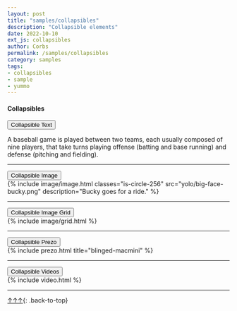 ```yaml
---
layout: post
title: "samples/collapsibles"
description: "Collapsible elements"
date: 2022-10-10
ext_js: collapsibles
author: Corbs
permalink: /samples/collapsibles
category: samples
tags:
- collapsibles
- sample
- yummo
---
```


#### Collapsibles

<div>
    <button type="button" class="collapsible">
        Collapsible Text
    </button>
    <div class="content">
        <p>
            A baseball game is played between two teams, each usually composed of nine players, that take turns playing offense (batting and base running) and defense (pitching and fielding).
        </p>
    </div>
</div>

---

<div>
    <button type="button" class="collapsible">
        Collapsible Image
    </button>
    <div class="content">
        {%
            include image/image.html
            classes="is-circle-256"
            src="yolo/big-face-bucky.png"
            description="Bucky goes for a ride."
        %}
    </div>
</div>

---

<div>
    <button type="button" class="collapsible">
        Collapsible Image Grid
    </button>
    <div class="content">
        {% include image/grid.html %}
    </div>
</div>

---

<div>
    <button type="button" class="collapsible">
        Collapsible Prezo
    </button>
    <div class="content">
        {% include prezo.html title="blinged-macmini" %}
    </div>
</div>

---

<div>
    <button type="button" class="collapsible">
        Collapsible Videos
    </button>
    <div class="content">
        {% include video.html %}
    </div>
</div>

---

[↑↑↑](#){: .back-to-top}
